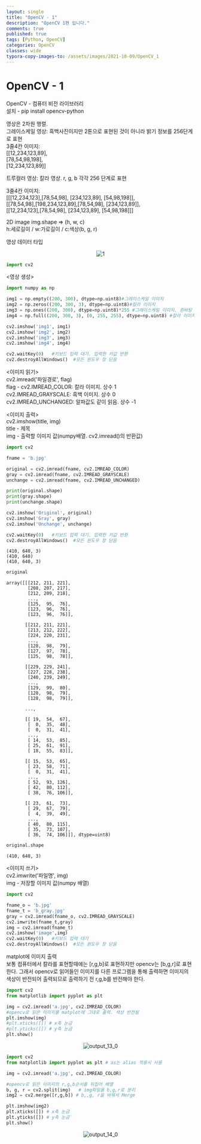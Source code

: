 ```yaml
---
layout: single
title: "OpenCV - 1"
description: "OpenCV 1편 입니다."
comments: true
published: true
tags: [Python, OpenCV]
categories: OpenCV
classes: wide
typora-copy-images-to: /assets/images/2021-10-09/OpenCV_1
---
```


# OpenCV - 1

OpenCV - 컴퓨터 비전 라이브러리  
설치 - pip install opencv-python  

영상은 2차원 행렬.  
그레이스케일 영상: 흑백사진이지만 2톤으로 표현된 것이 아니라 밝기 정보를 256단계로 표현  
3줄4칸 이미지:  
[[12,234,123,89],  
  [78,54,98,198],  
  [12,234,123,89]] 
  
트루컬러 영상: 칼라 영상. r, g, b 각각 256 단계로 표현  
  
  3줄4칸 이미지:  
[[[12,234,123],[78,54,98], [234,123,89], [54,98,198]],  
  [[78,54,98],[198,234,123,89],[78,54,98], [234,123,89]],    
  [[12,234,123],[78,54,98], [234,123,89], [54,98,198]]]   
  
2D image img.shape => (h, w, c)  
h:세로길이 / w:가로길이 / c:색상(b, g, r)  
  
영상 데이터 타입  
<center>
<img src="/assets/images/2021-10-09/OpenCV_1/1.png" alt="1"/>
</center>


```python
import cv2
```

<영상 생성>  


```python
import numpy as np

img1 = np.empty((200, 300), dtype=np.uint8)#그레이스케일 이미지
img2 = np.zeros((200, 300, 3), dtype=np.uint8)#칼라 이미지
img3 = np.ones((200, 300), dtype=np.uint8)*255 #그레이스케일 이미지. 흰바탕
img4 = np.full((200, 300, 3), (0, 255, 255), dtype=np.uint8) #칼라 이미지의 노란바탕

cv2.imshow('img1', img1)
cv2.imshow('img2', img2)
cv2.imshow('img3', img3)
cv2.imshow('img4', img4)

cv2.waitKey(0)   #키보드 입력 대기. 입력한 키값 반환
cv2.destroyAllWindows()  #모든 윈도우 창 닫음
```

<이미지 읽기>  
cv2.imread('파일경로', flag)  
   flag - cv2.IMREAD_COLOR: 칼라 이미지. 상수 1  
          cv2.IMREAD_GRAYSCALE: 흑백 이미지. 상수 0  
          cv2.IMREAD_UNCHANGED: 알파값도 같이 읽음. 상수 -1  

<이미지 출력>  
cv2.imshow(title, img)  
title - 제목  
img - 출력할 이미지 값(numpy배열. cv2.imread()의 반환값)


```python
import cv2

fname = 'b.jpg'

original = cv2.imread(fname, cv2.IMREAD_COLOR)
gray = cv2.imread(fname, cv2.IMREAD_GRAYSCALE)
unchange = cv2.imread(fname, cv2.IMREAD_UNCHANGED)

print(original.shape)
print(gray.shape)
print(unchange.shape)

cv2.imshow('Original', original)
cv2.imshow('Gray', gray)
cv2.imshow('Unchange', unchange)

cv2.waitKey(0)   #키보드 입력 대기. 입력한 키값 반환
cv2.destroyAllWindows()  #모든 윈도우 창 닫음
```

    (410, 640, 3)
    (410, 640)
    (410, 640, 3)
    


```python
original
```




    array([[[212, 211, 221],
            [208, 207, 217],
            [212, 209, 218],
            ...,
            [125,  95,  76],
            [123,  96,  76],
            [123,  96,  76]],
    
           [[212, 211, 221],
            [213, 212, 222],
            [224, 220, 231],
            ...,
            [128,  98,  79],
            [127,  97,  78],
            [125,  98,  78]],
    
           [[229, 229, 241],
            [227, 228, 238],
            [240, 239, 249],
            ...,
            [129,  99,  80],
            [128,  98,  79],
            [128,  98,  79]],
    
           ...,
    
           [[ 19,  54,  67],
            [  0,  35,  48],
            [  0,  31,  41],
            ...,
            [ 14,  53,  85],
            [ 25,  61,  91],
            [ 18,  55,  83]],
    
           [[ 15,  53,  65],
            [ 23,  58,  71],
            [  0,  31,  41],
            ...,
            [ 52,  93, 126],
            [ 42,  80, 112],
            [ 38,  76, 106]],
    
           [[ 23,  61,  73],
            [ 29,  67,  79],
            [  4,  39,  49],
            ...,
            [ 40,  80, 115],
            [ 35,  73, 107],
            [ 36,  74, 106]]], dtype=uint8)




```python
original.shape
```




    (410, 640, 3)



<이미지 쓰기>  
cv2.imwrite('파일명', img)  
  img - 저장할 이미지 값(numpy 배열)


```python
import cv2

fname_o = 'b.jpg'
fname_t = 'b_gray.jpg'
gray = cv2.imread(fname_o, cv2.IMREAD_GRAYSCALE)
cv2.imwrite(fname_t,gray)
img = cv2.imread(fname_t)
cv2.imshow('image',img)
cv2.waitKey(0)   #키보드 입력 대기
cv2.destroyAllWindows()  #모든 윈도우 창 닫음
```

matplot에 이미지 출력  
보통 컴퓨터에서 칼라를 표현할때에는 [r,g,b]로 표현하지만 opencv는 [b,g,r]로 표현한다. 그래서 opencv로 읽어들인 이미지를 다른 프로그램을 통해 출력하면 이미지의 색상이 반전되어 출력되므로 출력하기 전 r,g,b를 반전해야 한다.



```python
import cv2
from matplotlib import pyplot as plt 

img = cv2.imread('a.jpg', cv2.IMREAD_COLOR)
#opencv로 읽은 이미지를 matplot에 그대로 출력. 색상 반전됨
plt.imshow(img)
#plt.xticks([]) # x축 눈금
#plt.yticks([]) # y축 눈금
plt.show()
```


    
<center>
<img src="/assets/images/2021-10-09/OpenCV_1/output_13_0.png" alt="output_13_0"/>
</center>
    



```python
import cv2
from matplotlib import pyplot as plt # as는 alias 적용시 사용

img = cv2.imread('a.jpg', cv2.IMREAD_COLOR)

#opencv로 읽은 이미지의 r,g,b순서를 뒤집어 배열
b, g, r = cv2.split(img)   # img파일을 b,g,r로 분리
img2 = cv2.merge([r,g,b]) # b,,g, r을 바꿔서 Merge

plt.imshow(img2)
plt.xticks([]) # x축 눈금
plt.yticks([]) # y축 눈금
plt.show()
```


    
<center>
<img src="/assets/images/2021-10-09/OpenCV_1/output_14_0.png" alt="output_14_0"/>
</center>
    

